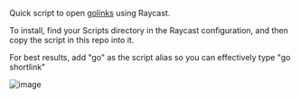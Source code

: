 Quick script to open [golinks](https://github.com/tailscale/golink) using Raycast.

To install, find your Scripts directory in the Raycast configuration, and then copy the script in this repo into it.

For best results, add "go" as the script alias so you can effectively type "go <return> shortlink"

![image](./github/images/screenshot.png)
